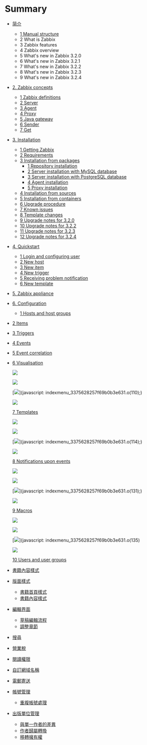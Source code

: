 # Summary

* [简介](README.md)
  * [1 Manual structure](manual/introduction/manual_structure.md)
  * 2 What is Zabbix
  * 3 Zabbix features
  * 4 Zabbix overview
  * 5 What's new in Zabbix 3.2.0
  * 6 What's new in Zabbix 3.2.1
  * 7 What's new in Zabbix 3.2.2
  * 8 What's new in Zabbix 3.2.3
  * 9 What's new in Zabbix 3.2.4
* [2. Zabbix concepts](manual/concepts/README.md)
  * [1 Zabbix definitions](manual/concepts/definitions.md)
  * [2 Server](format/introduction.md)
  * [3 Agent](format/chapters.md)
  * [4 Proxy](format/markdown.md)
  * [5 Java gateway](manual/concepts/java.md)
  * [6 Sender](format/cover.md)
  * [7 Get](format/languages.md)
* [3. Installation](manual/installation/index.md)
  * [1 Getting Zabbix](manual/installation/getting_zabbix.md)
  * [2 Requirements](manual/installation/requirements.md)
  * [3 Installation from packages](manual/installation/install_from_packages.md)
    * [1 Repository installation](manual/installation/install_from_packages/repository_installation.md)
    * [2 Server installation with MySQL database](manual/installation/install_from_packages/server_installation_with_mysql.md)
    * [3 Server installation with PostgreSQL database](manual/installation/install_from_packages/server_installation_with_postgresql.md)
    * [4 Agent installation](manual/installation/install_from_packages/agent_installation.md)
    * [5 Proxy installation](manual/installation/install_from_packages/proxy_installation.md)
  * [4 Installation from sources](manual/installation/install.md)
  * [5 Installation from containers](manual/installation/containers.md)
  * [6 Upgrade procedure](manual/installation/upgrade.md)
  * [7 Known issues](manual/installation/known_issues.md)
  * [8 Template changes](https://www.zabbix.com/documentation/3.2/manual/installation/template_changes)
  * [9 Upgrade notes for 3.2.0](https://www.zabbix.com/documentation/3.2/manual/installation/upgrade_notes_320)
  * [10 Upgrade notes for 3.2.2](manual/installation/upgrade_notes_322.md)
  * [11 Upgrade notes for 3.2.3](manual/installation/upgrade_notes_323.md)
  * [12 Upgrade notes for 3.2.4](manual/installation/upgrade_notes_324.md)
* [4. Quickstart](manual/quickstart.md)
  * [1 Login and configuring user](manual/quickstart/login.md)
  * [2 New host](manual/quickstart/host.md)
  * [3 New item](manual/quickstart/item.md)
  * [4 New trigger](https://www.zabbix.com/documentation/3.2/manual/quickstart/trigger)
  * [5 Receiving problem notification](https://www.zabbix.com/documentation/3.2/manual/quickstart/notification)
  * [6 New template](https://www.zabbix.com/documentation/3.2/manual/quickstart/template)
* [5. Zabbix appliance](manual/appliance.md)
* [6. Configuration](https://www.zabbix.com/documentation/3.2/manual/config)

  * [1 Hosts and host groups](https://www.zabbix.com/documentation/3.2/manual/config/hosts)
 * [2 Items](https://www.zabbix.com/documentation/3.2/manual/config/items)
 * [3 Triggers](https://www.zabbix.com/documentation/3.2/manual/config/triggers)
  * [4 Events](https://www.zabbix.com/documentation/3.2/manual/config/events)
  * [5 Event correlation](https://www.zabbix.com/documentation/3.2/manual/config/event_correlation)
  * [6 Visualisation](https://www.zabbix.com/documentation/3.2/manual/config/visualisation)

    ![](https://www.zabbix.com/documentation/3.2/lib/plugins/indexmenu/images/thread/line.gif)

    ![](https://www.zabbix.com/documentation/3.2/lib/plugins/indexmenu/images/thread/line.gif)

    [![](https://www.zabbix.com/documentation/3.2/lib/plugins/indexmenu/images/thread/plus.gif)](javascript: indexmenu_3375628257f69b0b3e631.o(110);\)

    ![](https://www.zabbix.com/documentation/3.2/lib/plugins/indexmenu/images/thread/folderh.gif)

    [7 Templates](https://www.zabbix.com/documentation/3.2/manual/config/templates)

    ![](https://www.zabbix.com/documentation/3.2/lib/plugins/indexmenu/images/thread/line.gif)

    ![](https://www.zabbix.com/documentation/3.2/lib/plugins/indexmenu/images/thread/line.gif)

    [![](https://www.zabbix.com/documentation/3.2/lib/plugins/indexmenu/images/thread/plus.gif)](javascript: indexmenu_3375628257f69b0b3e631.o(114);\)

    ![](https://www.zabbix.com/documentation/3.2/lib/plugins/indexmenu/images/thread/folderh.gif)

    [8 Notifications upon events](https://www.zabbix.com/documentation/3.2/manual/config/notifications)

    ![](https://www.zabbix.com/documentation/3.2/lib/plugins/indexmenu/images/thread/line.gif)

    ![](https://www.zabbix.com/documentation/3.2/lib/plugins/indexmenu/images/thread/line.gif)

    [![](https://www.zabbix.com/documentation/3.2/lib/plugins/indexmenu/images/thread/plus.gif)](javascript: indexmenu_3375628257f69b0b3e631.o(131);\)

    ![](https://www.zabbix.com/documentation/3.2/lib/plugins/indexmenu/images/thread/folderh.gif)

    [9 Macros](https://www.zabbix.com/documentation/3.2/manual/config/macros)

    ![](https://www.zabbix.com/documentation/3.2/lib/plugins/indexmenu/images/thread/line.gif)

    ![](https://www.zabbix.com/documentation/3.2/lib/plugins/indexmenu/images/thread/line.gif)

    [![](https://www.zabbix.com/documentation/3.2/lib/plugins/indexmenu/images/thread/plusbottom.gif)](javascript: indexmenu_3375628257f69b0b3e631.o(135)

    ![](https://www.zabbix.com/documentation/3.2/lib/plugins/indexmenu/images/thread/folderh.gif)

    [10 Users and user groups](https://www.zabbix.com/documentation/3.2/manual/config/users_and_usergroups)

  * [書籍內容樣式](styling/book.md)

* [版面樣式](#)

  * [書籍首頁樣式](#)
  * [書籍內容樣式](#)

* [編輯界面](editor/README.md)

  * [草稿編輯流程](editor/draft.md)
  * [調整章節](editor/chapters.md)

* [搜尋](platform/search.md)

* [營業稅](platform/taxes.md)

* [閱讀權限](platform/visibility.md)

* [自訂網域名稱](platform/domains.md)

* [電郵寄送](platform/mailing.md)

* [帳號管理](account/README.md)

  * [重複帳號處理](account/duplicate.md)

* [出版單位管理](platform/organizations/README.md)

  * [與單一作者的差異](platform/organizations/differences.md)
  * [作者歸屬轉換](platform/organizations/convert.md)
  * [移轉擁有權](platform/organizations/ownership.md)



